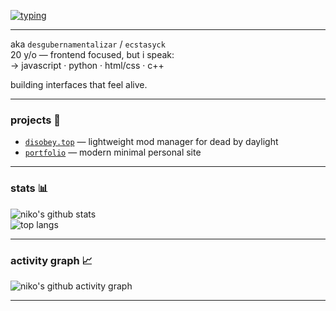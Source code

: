 <!-- typing effect -->
[![typing](https://readme-typing-svg.herokuapp.com?font=Fira+Code&pause=1000&color=58A6FF&center=true&vCenter=true&multiline=true&width=435&height=60&lines=hi+i'm+niko;aka+desgubernamentalizar+%2F+ecstasyck;20+y%2Fo+front-end+focused+dev)](https://github.com/nikoriki)


---

aka `desgubernamentalizar` / `ecstasyck`  
20 y/o — frontend focused, but i speak:  
→ javascript · python · html/css · c++

building interfaces that feel alive.

---

### projects 🧪

- [`disobey.top`](https://disobey.top) — lightweight mod manager for dead by daylight  
- [`portfolio`](https://nikota.dev) — modern minimal personal site  

---

### stats 📊

![niko's github stats](https://github-readme-stats.vercel.app/api?username=nikoriki&show_icons=true&hide_title=true&hide=prs&theme=tokyonight&icon_color=58a6ff)  
![top langs](https://github-readme-stats.vercel.app/api/top-langs/?username=nikoriki&layout=compact&theme=tokyonight)

---

### activity graph 📈

![niko's github activity graph](https://github-readme-activity-graph.vercel.app/graph?username=nikoriki&theme=tokyo-night&hide_border=true)

---
